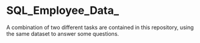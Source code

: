# SQL_Employee_Data_
A combination of two different tasks are contained in this repository, using the same dataset to answer some questions.
